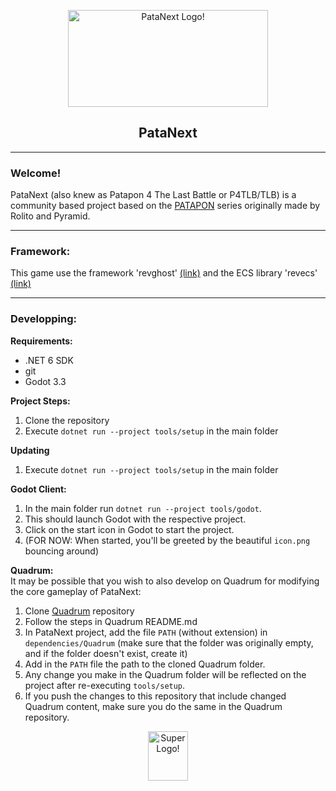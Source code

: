 
<html>
    <p align="center">
    <img src="wiki_resources/patanext_logo_banner.png" alt="PataNext Logo!" width="320" height="155" />
    </p>
    <h2 align="center">
    PataNext
    </h2>
</html>

___
### Welcome!
PataNext (also knew as Patapon 4 The Last Battle or P4TLB/TLB) is a community based project based on the [PATAPON](https://en.wikipedia.org/wiki/Patapon) series originally made by Rolito and Pyramid.

___
### Framework:
This game use the framework 'revghost' [(link)](https://github.com/guerro323/revecs) and the ECS library 'revecs' [(link)](https://github.com/guerro323/revecs)

___
### Developping:
**Requirements:**
- .NET 6 SDK
- git
- Godot 3.3

**Project Steps:**
1. Clone the repository
2. Execute `dotnet run --project tools/setup` in the main folder

**Updating**
1. Execute `dotnet run --project tools/setup` in the main folder

**Godot Client:**
1. In the main folder run `dotnet run --project tools/godot`.
2. This should launch Godot with the respective project.
3. Click on the start icon in Godot to start the project.
4. (FOR NOW: When started, you'll be greeted by the beautiful `icon.png` bouncing around)

**Quadrum:**    
It may be possible that you wish to also develop on Quadrum for modifying the core gameplay of PataNext:
1. Clone [Quadrum](https://github.com/guerro323/that-rhythm-project) repository
2. Follow the steps in Quadrum README.md
3. In PataNext project, add the file `PATH` (without extension) in `dependencies/Quadrum` (make sure that the folder was originally empty, and if the folder doesn't exist, create it)
4. Add in the `PATH` file the path to the cloned Quadrum folder.
5. Any change you make in the Quadrum folder will be reflected on the project after re-executing `tools/setup`.
6. If you push the changes to this repository that include changed Quadrum content, make sure you do the same in the Quadrum repository.

<html>
    <p align="center">
    <img src="wiki_resources/logo.png" alt="Super Logo!" width="64" height="79" />
    </p>
</html>
